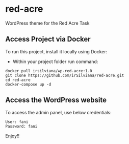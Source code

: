 # red-acre

WordPress theme for the Red Acre Task

## Access Project via Docker

To run this project, install it locally using Docker:

- Within your project folder run command:

```
docker pull irsilviana/wp-red-acre:1.0
git clone https://github.com/irSilviana/red-acre.git
cd red-acre
docker-compose up -d
```

## Access the WordPress website

To access the admin panel, use below credentials:

```
User: fani
Password: fani
```

Enjoy!!
